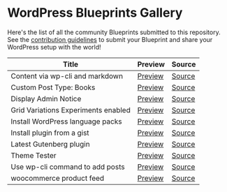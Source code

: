 # WordPress Blueprints Gallery

Here's the list of all the community Blueprints submitted to this repository. See the [contribution guidelines](./README.md#contributing-your-blueprint) to submit your Blueprint and share your WordPress setup with the world!

| Title                               | Preview                                                                                                                                                                      | Source                                                                                                            |
| -----                               | -------                                                                                                                                                                      | ------                                                                                                            |
| Content via wp-cli and markdown     | [Preview](https://playground.wordpress.net/?blueprint-url=https://raw.githubusercontent.com/adamziel/blueprints/trunk/blueprints/wpcli-markdown/blueprint.json)              | [Source](https://github.com/adamziel/blueprints/blob/trunk/blueprints/wpcli-markdown/blueprint.json)              |
| Custom Post Type: Books             | [Preview](https://playground.wordpress.net/?blueprint-url=https://raw.githubusercontent.com/adamziel/blueprints/trunk/blueprints/custom-post/blueprint.json)                 | [Source](https://github.com/adamziel/blueprints/blob/trunk/blueprints/custom-post/blueprint.json)                 |
| Display Admin Notice                | [Preview](https://playground.wordpress.net/?blueprint-url=https://raw.githubusercontent.com/adamziel/blueprints/trunk/blueprints/admin-notice/blueprint.json)                | [Source](https://github.com/adamziel/blueprints/blob/trunk/blueprints/admin-notice/blueprint.json)                |
| Grid Variations Experiments enabled | [Preview](https://playground.wordpress.net/?blueprint-url=https://raw.githubusercontent.com/adamziel/blueprints/trunk/blueprints/grid-variations/blueprint.json)             | [Source](https://github.com/adamziel/blueprints/blob/trunk/blueprints/grid-variations/blueprint.json)             |
| Install WordPress language packs    | [Preview](https://playground.wordpress.net/?blueprint-url=https://raw.githubusercontent.com/adamziel/blueprints/trunk/blueprints/translations/blueprint.json)                | [Source](https://github.com/adamziel/blueprints/blob/trunk/blueprints/translations/blueprint.json)                |
| Install plugin from a gist          | [Preview](https://playground.wordpress.net/?blueprint-url=https://raw.githubusercontent.com/adamziel/blueprints/trunk/blueprints/install-plugin-from-gist/blueprint.json)    | [Source](https://github.com/adamziel/blueprints/blob/trunk/blueprints/install-plugin-from-gist/blueprint.json)    |
| Latest Gutenberg plugin             | [Preview](https://playground.wordpress.net/?blueprint-url=https://raw.githubusercontent.com/adamziel/blueprints/trunk/blueprints/latest-gutenberg/blueprint.json)            | [Source](https://github.com/adamziel/blueprints/blob/trunk/blueprints/latest-gutenberg/blueprint.json)            |
| Theme Tester                        | [Preview](https://playground.wordpress.net/?blueprint-url=https://raw.githubusercontent.com/adamziel/blueprints/trunk/blueprints/theme-a11y-test/blueprint.json)             | [Source](https://github.com/adamziel/blueprints/blob/trunk/blueprints/theme-a11y-test/blueprint.json)             |
| Use wp-cli command to add posts     | [Preview](https://playground.wordpress.net/?blueprint-url=https://raw.githubusercontent.com/adamziel/blueprints/trunk/blueprints/posts-via-wp-cli/blueprint.json)            | [Source](https://github.com/adamziel/blueprints/blob/trunk/blueprints/posts-via-wp-cli/blueprint.json)            |
| woocommerce product feed            | [Preview](https://playground.wordpress.net/?blueprint-url=https://raw.githubusercontent.com/adamziel/blueprints/trunk/blueprints/woocommerce-export-products/blueprint.json) | [Source](https://github.com/adamziel/blueprints/blob/trunk/blueprints/woocommerce-export-products/blueprint.json) |

